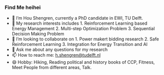 ### Find Me heihei

- 🔭 I’m Hou Shengren, currently a PhD candidate in EWI, TU Delft. 
- 🌱 My research interests includes 1. Reinforcement Learning based Energy Management 2. Multi-step Optimization Problem 3. Sequential Decision Making Problem
- 👯 I’m looking to collaborate on 1. Power makert bidding research 2. Safe Reinforcement Learning 3. Integration for Energy Transition and AI 
- 💬 Ask me about any questions for my research
- 📫 How to reach me: h.shengren@tudelft.nl
- 😄 Hobby: Hiking, Reading political and history books of CCP, Fitness, Meet People from different areas, Talk. 

